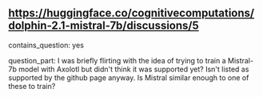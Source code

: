 ## https://huggingface.co/cognitivecomputations/dolphin-2.1-mistral-7b/discussions/5

contains_question: yes

question_part: I was briefly flirting with the idea of trying to train a Mistral-7b model with Axolotl but didn't think it was supported yet? Isn't listed as supported by the github page anyway. Is Mistral similar enough to one of these to train?